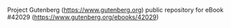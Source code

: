 Project Gutenberg (https://www.gutenberg.org) public repository for eBook #42029 (https://www.gutenberg.org/ebooks/42029)
